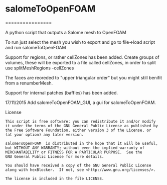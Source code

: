 # salomeToOpenFOAM
================

A python script that outputs a Salome mesh to OpenFOAM

To run just select the mesh you wish to export and 
go to file->load script and run salomeToOpenFOAM

Support for regions, or rather cellZones has been added.
Create groups of volumes, these will be exported to a file
called cellZones, in order to split use 
splitMeshRegions -cellZones

The faces are reoreded to "upper triangular order" but
you might still benifit from a renumberMesh.

Support for internal patches (baffles) has been added.

17/11/2015 Add salomeToOpenFOAM_GUI, a gui for salomeToOpenFOAM.

License

    This script is free software: you can redistribute it and/or modify
    it under the terms of the GNU General Public License as published by
    the Free Software Foundation, either version 3 of the License, or
    (at your option) any later version.

    salomeToOpenFOAM  is distributed in the hope that it will be useful,
    but WITHOUT ANY WARRANTY; without even the implied warranty of
    MERCHANTABILITY or FITNESS FOR A PARTICULAR PURPOSE.  See the
    GNU General Public License for more details.

    You should have received a copy of the GNU General Public License
    along with hexBlocker.  If not, see <http://www.gnu.org/licenses/>.

    The license is included in the file LICENSE.
    
